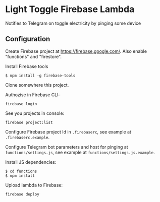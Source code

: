 # Light Toggle Firebase Lambda

Notifies to Telegram on toggle electricity by pinging some device

## Configuration

Create Firebase project at https://firebase.google.com/. Also enable "functions" and "firestore".

Install Firebase tools

```
$ npm install -g firebase-tools
```

Clone somewhere this project.

Authozise in Firebase CLI:

```
firebase login
```

See you projects in console:

```
firebase project:list
```

Configure Firebase project Id in `.firebaserc`, see example at `.firebaserc.example`.

Configure Telegram bot parameters and host for pinging at `functions/settings.js`, see example at `functions/settings.js.example`.

Install JS dependencies:

```
$ cd functions
$ npm install
```

Upload lambda to Firebase:

```
firebase deploy
```

